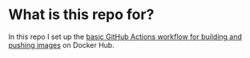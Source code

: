 # What is this repo for?

In this repo I set up the [basic GitHub Actions workflow for building and pushing images](https://docs.docker.com/build/ci/github-actions/) on Docker Hub.